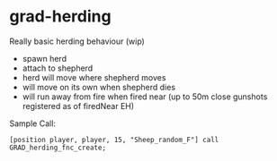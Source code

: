 # grad-herding

Really basic herding behaviour (wip)

* spawn herd
* attach to shepherd
* herd will move where shepherd moves
* will move on its own when shepherd dies
* will run away from fire when fired near (up to 50m close gunshots registered as of firedNear EH)

Sample Call:

`[position player, player, 15, "Sheep_random_F"] call GRAD_herding_fnc_create;`
